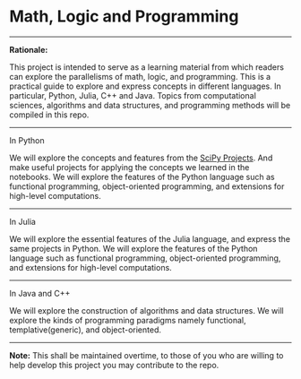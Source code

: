 # Math, Logic and Programming
****
**Rationale:**

This project is intended to serve as a learning material from which readers can explore the parallelisms of math, logic, and programming. 
This is a practical guide to explore and express concepts in different languages. In particular, Python, Julia, C++ and Java. Topics from computational sciences, algorithms and data structures, and programming methods will be compiled in this repo. 

****
In Python

We will explore the concepts and features from the [SciPy Projects](https://www.scipy.org/docs.html). And make useful projects for applying the concepts we learned in the notebooks. We will explore the features of the Python language such as functional programming, object-oriented programming, and extensions for high-level computations. 

****
In Julia

We will explore the essential features of the Julia language, and express the same projects in Python. We will explore the features of the Python language such as functional programming, object-oriented programming, and extensions for high-level computations. 

****
In Java and C++

We will explore the construction of algorithms and data structures. We will explore the kinds of programming paradigms namely functional, templative(generic), and object-oriented. 

****
**Note:** This shall be maintained overtime, to those of you who are willing to help develop this project you may contribute to the repo. 
